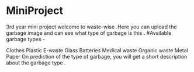 # MiniProject
3rd year mini project
welcome to waste-wise .Here you can upload the garbage image and can see what type of garbage is this . #Available garbage types -

Clothes
Plastic
E-waste
Glass
Batteries
Medical waste
Organic waste
Metal
Paper
On prediction of the type of garbage, you will get a short description about the garbage type .
